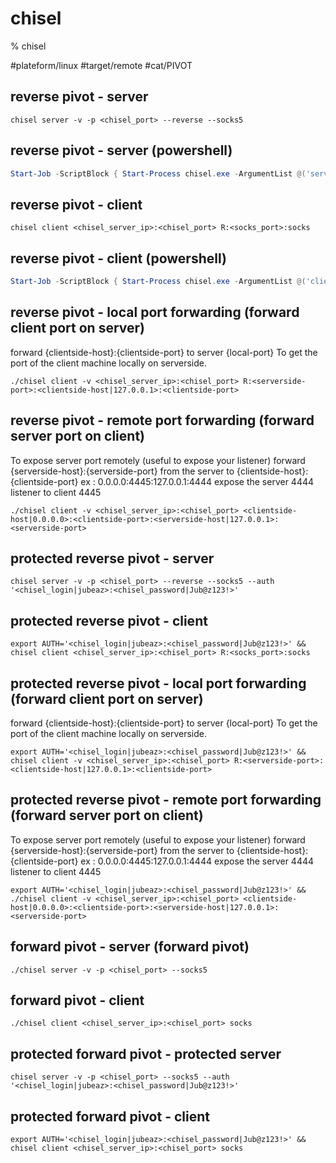 # chisel

% chisel

#plateform/linux  #target/remote  #cat/PIVOT 

## reverse pivot - server
```
chisel server -v -p <chisel_port> --reverse --socks5 
```

## reverse pivot - server (powershell)
```powershell
Start-Job -ScriptBlock { Start-Process chisel.exe -ArgumentList @('server', '-p <chisel_port>',  '--reverse' '--socks5')} 
```

## reverse pivot - client
```
chisel client <chisel_server_ip>:<chisel_port> R:<socks_port>:socks
```


## reverse pivot - client (powershell)
```powershell
Start-Job -ScriptBlock { Start-Process chisel.exe -ArgumentList @('client','<chisel_server_ip>:<chisel_port>','R:<socks_port>:socks')}
```

## reverse pivot - local port forwarding (forward client port on server)
forward {clientside-host}:{clientside-port} to server {local-port} To get the port of the client machine locally on serverside.
```
./chisel client -v <chisel_server_ip>:<chisel_port> R:<serverside-port>:<clientside-host|127.0.0.1>:<clientside-port>
```

## reverse pivot - remote port forwarding (forward server port on client)
To expose server port remotely (useful to expose your listener)
forward {serverside-host}:{serverside-port} from the server to {clientside-host}:{clientside-port}
ex : 0.0.0.0:4445:127.0.0.1:4444 expose the server 4444 listener to client 4445
```
./chisel client -v <chisel_server_ip>:<chisel_port> <clientside-host|0.0.0.0>:<clientside-port>:<serverside-host|127.0.0.1>:<serverside-port>
```

## protected reverse pivot - server
```
chisel server -v -p <chisel_port> --reverse --socks5 --auth '<chisel_login|jubeaz>:<chisel_password|Jub@z123!>'
```


## protected reverse pivot - client
```
export AUTH='<chisel_login|jubeaz>:<chisel_password|Jub@z123!>' && chisel client <chisel_server_ip>:<chisel_port> R:<socks_port>:socks
```

## protected reverse pivot - local port forwarding (forward client port on server)
forward {clientside-host}:{clientside-port} to server {local-port} To get the port of the client machine locally on serverside.
```
export AUTH='<chisel_login|jubeaz>:<chisel_password|Jub@z123!>' && chisel client -v <chisel_server_ip>:<chisel_port> R:<serverside-port>:<clientside-host|127.0.0.1>:<clientside-port>
```

## protected reverse pivot - remote port forwarding (forward server port on client)
To expose server port remotely (useful to expose your listener)
forward {serverside-host}:{serverside-port} from the server to {clientside-host}:{clientside-port}
ex : 0.0.0.0:4445:127.0.0.1:4444 expose the server 4444 listener to client 4445
```
export AUTH='<chisel_login|jubeaz>:<chisel_password|Jub@z123!>' && ./chisel client -v <chisel_server_ip>:<chisel_port> <clientside-host|0.0.0.0>:<clientside-port>:<serverside-host|127.0.0.1>:<serverside-port>
```

## forward pivot - server (forward pivot)
```
./chisel server -v -p <chisel_port> --socks5
```

## forward pivot - client 
```
./chisel client <chisel_server_ip>:<chisel_port> socks
```

## protected forward pivot - protected server
```
chisel server -v -p <chisel_port> --socks5 --auth '<chisel_login|jubeaz>:<chisel_password|Jub@z123!>'
```


## protected forward pivot - client 
```
export AUTH='<chisel_login|jubeaz>:<chisel_password|Jub@z123!>' && chisel client <chisel_server_ip>:<chisel_port> socks
```

	




